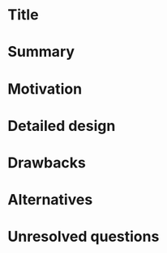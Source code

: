 # Title

# Summary

# Motivation

# Detailed design

# Drawbacks

# Alternatives

# Unresolved questions
